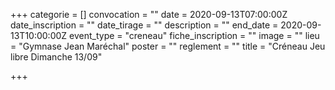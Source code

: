 +++
categorie = []
convocation = ""
date = 2020-09-13T07:00:00Z
date_inscription = ""
date_tirage = ""
description = ""
end_date = 2020-09-13T10:00:00Z
event_type = "creneau"
fiche_inscription = ""
image = ""
lieu = "Gymnase Jean Maréchal"
poster = ""
reglement = ""
title = "Créneau Jeu libre Dimanche 13/09"

+++
